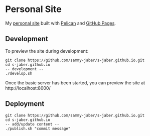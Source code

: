 # Personal Site

My [personal site](https://sammyjaber.co.uk) built with [Pelican](http://getpelican.com) and [GitHub Pages](https://pages.github.com).

## Development
To preview the site during development:
```shell
git clone https://github.com/sammy-jaber/s-jaber.github.io.git
cd s-jaber.github.io
-- development --
./develop.sh
```
Once the basic server has been started, you can preview the site at http://localhost:8000/

## Deployment
```shell
git clone https://github.com/sammy-jaber/s-jaber.github.io.git
cd s-jaber.github.io
-- add/update content --
./publish.sh "commit message"
```
